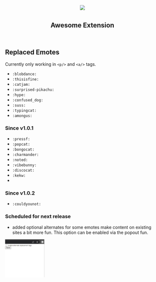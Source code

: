 <div align="center">
    <h1>
        <img src="src/assets/img/icon-128.png" width="128"/>
    </h1>
    <h2>Awesome Extension</h2>
    <div>
        <img src="https://img.shields.io/github/languages/code-size/Daywalkerchen/awesome-extension?style=for-the-badge" alt="" />
        <img src="https://img.shields.io/github/release-date/Daywalkerchen/awesome-extension?style=for-the-badge" alt="" />
        <img src="https://img.shields.io/github/issues/Daywalkerchen/awesome-extension?style=for-the-badge" alt="" />
    </div>
</div>

## Replaced Emotes

Currently only working in `<p/>` and `<a/>` tags.

- `:blobdance:`
- `:thisisfine:`
- `:catjam:`
- `:surprised-pikachu:`
- `:hype:`
- `:confused_dog:`
- `:suss:`
- `:typingcat:`
- `:amongus:`

### Since v1.0.1
- `:pressf:`
- `:popcat:`
- `:bongocat:`
- `:charmander:`
- `:noted:`
- `:vibebunny:`
- `:discocat:`
- `:kekw:`
- 
### Since v1.0.2
- `:couldyounot:`

### Scheduled for next release
- added optional alternates for some emotes make content on existing sites a bit more fun. This option can be enabled via the popout fun.
<img src="doc/img/popout.png" width="128"/>
